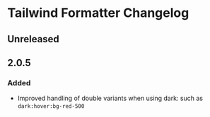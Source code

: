 # Tailwind Formatter Changelog

## Unreleased

## 2.0.5

### Added
- Improved handling of double variants when using dark: such as `dark:hover:bg-red-500`
